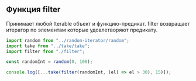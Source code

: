 ## Функция filter

Принимает любой Iterable объект и функцию-предикат. filter возвращает итератор по элементам которые удовлетворяют предикату.

```js
import random from "../random-iterator/random";
import take from "../take/take";
import filter from "./filter";

const randomInt = random(0, 100);

console.log([...take(filter(randomInt, (el) => el > 30), 15)]);
```
